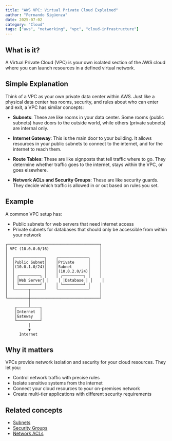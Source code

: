 ```yaml
---
title: "AWS VPC: Virtual Private Cloud Explained"
author: "Fernando Sigüenza"
date: 2025-07-02
category: "Cloud"
tags: ["aws", "networking", "vpc", "cloud-infrastructure"]
---
```


## What is it?

A Virtual Private Cloud (VPC) is your own isolated section of the AWS cloud where you can launch resources in a defined virtual network.

## Simple Explanation

Think of a VPC as your own private data center within AWS. Just like a physical data center has rooms, security, and rules about who can enter and exit, a VPC has similar concepts:

- **Subnets**: These are like rooms in your data center. Some rooms (public subnets) have doors to the outside world, while others (private subnets) are internal only.

- **Internet Gateway**: This is the main door to your building. It allows resources in your public subnets to connect to the internet, and for the internet to reach them.

- **Route Tables**: These are like signposts that tell traffic where to go. They determine whether traffic goes to the internet, stays within the VPC, or goes elsewhere.

- **Network ACLs and Security Groups**: These are like security guards. They decide which traffic is allowed in or out based on rules you set.

## Example

A common VPC setup has:
- Public subnets for web servers that need internet access
- Private subnets for databases that should only be accessible from within your network

```
┌────────────────────────────────────────┐
│ VPC (10.0.0.0/16)                      │
│                                        │
│  ┌─────────────┐    ┌─────────────┐    │
│  │Public Subnet│    │Private      │    │
│  │(10.0.1.0/24)│    │Subnet       │    │
│  │             │    │(10.0.2.0/24)│    │
│  │ ┌─────────┐ │    │ ┌─────────┐ │    │
│  │ │Web Server│ │    │ │Database │ │    │
│  │ └─────────┘ │    │ └─────────┘ │    │
│  └──────┬──────┘    └─────────────┘    │
│         │                              │
└─────────┼──────────────────────────────┘
          │
    ┌─────┴────┐
    │Internet  │
    │Gateway   │
    └──────────┘
          │
          ▼
      Internet
```

## Why it matters

VPCs provide network isolation and security for your cloud resources. They let you:
- Control network traffic with precise rules
- Isolate sensitive systems from the internet
- Connect your cloud resources to your on-premises network
- Create multi-tier applications with different security requirements

## Related concepts

- [Subnets](/explanations/cloud/subnets.md)
- [Security Groups](/explanations/cloud/security-groups.md)
- [Network ACLs](/explanations/cloud/network-acls.md)
